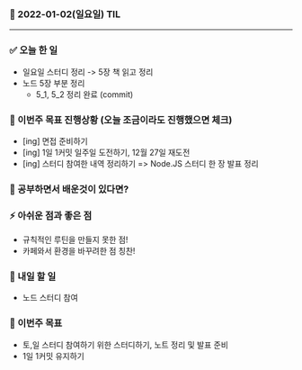 ### 📆 2022-01-02(일요일) TIL

---

### ✅ 오늘 한 일

- 일요일 스터디 정리 -> 5장 책 읽고 정리
- 노드 5장 부분 정리
  - 5_1, 5_2 정리 완료 (commit)

### 🐎 이번주 목표 진행상황 (오늘 조금이라도 진행했으면 체크)

- [ing] 면접 준비하기
- [ing] 1일 1커밋 일주일 도전하기, 12월 27일 재도전
- [ing] 스터디 참여한 내역 정리하기 => Node.JS 스터디 한 장 발표 정리

### 🤔 공부하면서 배운것이 있다면?

### ⚡ 아쉬운 점과 좋은 점

- 규칙적인 루틴을 만들지 못한 점!
- 카페와서 환경을 바꾸려한 점 칭찬!

### 🚀 내일 할 일

- 노드 스터디 참여

### 🎯 이번주 목표

- 토,일 스터디 참여하기 위한 스터디하기, 노트 정리 및 발표 준비
- 1일 1커밋 유지하기
